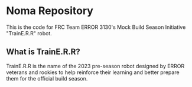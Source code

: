 # Noma Repository
This is the code for FRC Team ERROR 3130's Mock Build Season Initiative "TrainE.R.R" robot. 

## What is TrainE.R.R?
TrainE.R.R is the name of the 2023 pre-season robot designed by ERROR veterans and rookies to help reinforce their learning and better prepare them for the official build season. 
